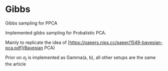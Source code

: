 # Gibbs
Gibbs sampling for PPCA


Implemented gibbs sampling for Probalistic PCA.

Mainly to replicate the idea of [https://papers.nips.cc/paper/1549-bayesian-pca.pdf](Bayesian PCA)

Prior on $\alpha_j$ is implemented as Gamma(a, b), all other setups are the same the article
